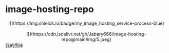 # image-hosting-repo
<div align="center">
  ![](https://img.shields.io/badge/my_image_hosting_service-process-blue)
</div>
<br>
<div align="center">
![](https://cdn.jsdelivr.net/gh/Jabary666/image-hosting-repo@main/img/5.jpeg)
</div>
我的图床
